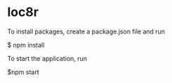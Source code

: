 # loc8r

To install packages, create a package.json file and run

$ npm install

To start the application, run

$npm start
